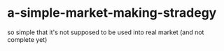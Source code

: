 # a-simple-market-making-stradegy
so simple that it's not supposed to be used into real market (and not complete yet)
